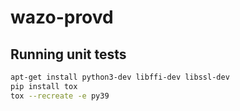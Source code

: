 # wazo-provd

## Running unit tests

```bash
apt-get install python3-dev libffi-dev libssl-dev
pip install tox
tox --recreate -e py39
```
